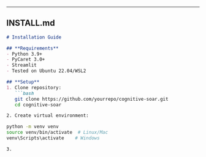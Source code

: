 
---

## **INSTALL.md**

```markdown
# Installation Guide

## **Requirements**
- Python 3.9+
- PyCaret 3.0+
- Streamlit
- Tested on Ubuntu 22.04/WSL2

## **Setup**
1. Clone repository:
   ```bash
   git clone https://github.com/yourrepo/cognitive-soar.git
   cd cognitive-soar

2. Create virtual environment:

python -m venv venv
source venv/bin/activate  # Linux/Mac
venv\Scripts\activate    # Windows

3.
